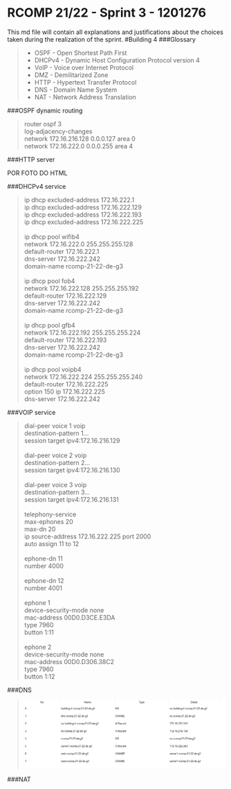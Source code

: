 RCOMP 21/22 - Sprint 3 - 1201276
===========================================
This md file will contain all explanations and justifications about the choices taken during the realization of the sprint.
#Building 4
###Glossary
> * OSPF - Open Shortest Path First
> * DHCPv4 - Dynamic Host Configuration Protocol version 4
> * VoIP - Voice over Internet Protocol
> * DMZ - Demilitarized Zone
> * HTTP - Hypertext Transfer Protocol
> * DNS - Domain Name System
> * NAT - Network Address Translation

###OSPF dynamic routing
> router ospf 3<br>
> log-adjacency-changes<br>
> network 172.16.216.128 0.0.0.127 area 0<br>
> network 172.16.222.0 0.0.0.255 area 4<br>

###HTTP server

POR FOTO DO HTML

###DHCPv4 service
> ip dhcp excluded-address 172.16.222.1<br>
> ip dhcp excluded-address 172.16.222.129<br>
> ip dhcp excluded-address 172.16.222.193<br>
> ip dhcp excluded-address 172.16.222.225<br>
><br>
> ip dhcp pool wifib4<br>
> network 172.16.222.0 255.255.255.128<br>
> default-router 172.16.222.1<br>
> dns-server 172.16.222.242<br>
> domain-name rcomp-21-22-de-g3<br>
><br>
> ip dhcp pool fob4<br>
> network 172.16.222.128 255.255.255.192<br>
> default-router 172.16.222.129<br>
> dns-server 172.16.222.242<br>
> domain-name rcomp-21-22-de-g3<br>
> <br>
> ip dhcp pool gfb4<br>
> network 172.16.222.192 255.255.255.224<br>
> default-router 172.16.222.193<br>
> dns-server 172.16.222.242<br>
> domain-name rcomp-21-22-de-g3<br>
> <br>
> ip dhcp pool voipb4<br>
> network 172.16.222.224 255.255.255.240<br>
> default-router 172.16.222.225<br>
> option 150 ip 172.16.222.225<br>
> dns-server 172.16.222.242<br>

###VOIP service
> dial-peer voice 1 voip<br>
> destination-pattern 1...<br>
> session target ipv4:172.16.216.129<br>
><br>
> dial-peer voice 2 voip<br>
> destination-pattern 2...<br>
> session target ipv4:172.16.216.130<br>
><br>
> dial-peer voice 3 voip<br>
> destination-pattern 3...<br>
> session target ipv4:172.16.216.131<br>
><br>
> telephony-service<br>
> max-ephones 20<br>
> max-dn 20<br>
> ip source-address 172.16.222.225 port 2000<br>
> auto assign 11 to 12<br>
><br>
> ephone-dn 11<br>
> number 4000<br>
><br>
> ephone-dn 12<br>
> number 4001<br>
><br>
> ephone 1<br>
> device-security-mode none<br>
> mac-address 00D0.D3CE.E3DA<br>
> type 7960<br>
> button 1:11<br>
><br>
> ephone 2<br>
> device-security-mode none<br>
> mac-address 00D0.D306.38C2<br>
> type 7960<br>
> button 1:12<br>

###DNS

> ![DNS](Figures/dns.PNG)

###NAT
> 
> 
> 
> 
